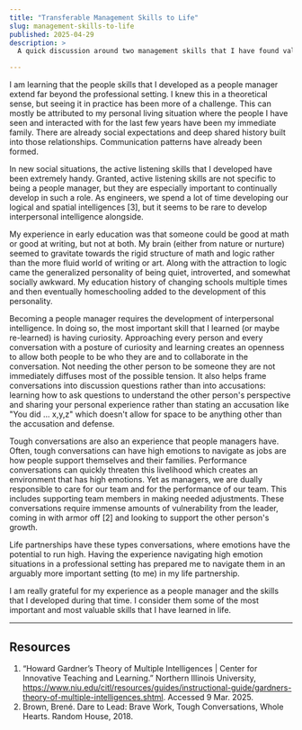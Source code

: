 ```yaml
---
title: "Transferable Management Skills to Life"
slug: management-skills-to-life
published: 2025-04-29
description: >
  A quick discussion around two management skills that I have found valuable in life.

---
```


I am learning that the people skills that I developed as a people manager extend far beyond the
professional setting. I knew this in a theoretical sense, but seeing it in practice has been more of
a challenge. This can mostly be attributed to my personal living situation where the people I have
seen and interacted with for the last few years have been my immediate family. There are already
social expectations and deep shared history built into those relationships. Communication patterns
have already been formed.

In new social situations, the active listening skills that I developed have been extremely handy.
Granted, active listening skills are not specific to being a people manager, but they are especially
important to continually develop in such a role. As engineers, we spend a lot of time developing our
logical and spatial intelligences [3], but it seems to be rare to develop interpersonal intelligence
alongside.

My experience in early education was that someone could be good at math or good at writing, but not
at both. My brain (either from nature or nurture) seemed to gravitate towards the rigid structure of
math and logic rather than the more fluid world of writing or art. Along with the attraction to
logic came the generalized personality of being quiet, introverted, and somewhat socially awkward.
My education history of changing schools multiple times and then eventually homeschooling added to
the development of this personality.

Becoming a people manager requires the development of interpersonal intelligence. In doing so, the
most important skill that I learned (or maybe re-learned) is having curiosity. Approaching every
person and every conversation with a posture of curiosity and learning creates an openness to allow
both people to be who they are and to collaborate in the conversation. Not needing the other person
to be someone they are not immediately diffuses most of the possible tension. It also helps frame
conversations into discussion questions rather than into accusations: learning how to ask questions
to understand the other person's perspective and sharing your personal experience rather than
stating an accusation like "You did ... x,y,z" which doesn't allow for space to be anything other
than the accusation and defense.

Tough conversations are also an experience that people managers have. Often, tough conversations can
have high emotions to navigate as jobs are how people support themselves and their families.
Performance conversations can quickly threaten this livelihood which creates an environment that has
high emotions. Yet as managers, we are dually responsible to care for our team and for the
performance of our team. This includes supporting team members in making needed adjustments. These
conversations require immense amounts of vulnerability from the leader, coming in with armor off [2]
and looking to support the other person's growth.

Life partnerships have these types conversations, where emotions have the potential to run high.
Having the experience navigating high emotion situations in a professional setting has prepared me
to navigate them in an arguably more important setting (to me) in my life partnership.

I am really grateful for my experience as a people manager and the skills that I developed during
that time. I consider them some of the most important and most valuable skills that I have learned
in life. 


---

## Resources

1. “Howard Gardner’s Theory of Multiple Intelligences | Center for Innovative Teaching and Learning.” Northern Illinois University, https://www.niu.edu/citl/resources/guides/instructional-guide/gardners-theory-of-multiple-intelligences.shtml. Accessed 9 Mar. 2025.
2. Brown, Brené. Dare to Lead: Brave Work, Tough Conversations, Whole Hearts. Random House, 2018.

